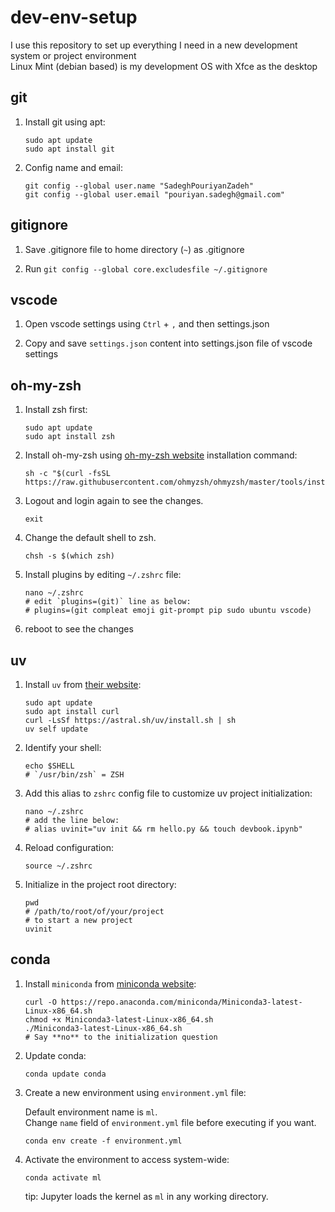 # dev-env-setup

I use this repository to set up everything I need in a new development system or project environment  
Linux Mint (debian based) is my development OS with Xfce as the desktop

## git

1. Install git using apt:

    ```shell
    sudo apt update  
    sudo apt install git
    ```

2. Config name and email:

    ```shell
    git config --global user.name "SadeghPouriyanZadeh"
    git config --global user.email "pouriyan.sadegh@gmail.com"
    ```

## gitignore

1. Save .gitignore file to home directory (`~`) as .gitignore

2. Run `git config --global core.excludesfile ~/.gitignore`

## vscode

1. Open vscode settings using `Ctrl` + `,` and then settings.json

2. Copy and save `settings.json` content into settings.json file of vscode settings

## oh-my-zsh

1. Install zsh first:

    ```shell
    sudo apt update
    sudo apt install zsh
    ```

2. Install oh-my-zsh using [oh-my-zsh website](https://ohmyz.sh/#install) installation command:

    ```shell
    sh -c "$(curl -fsSL https://raw.githubusercontent.com/ohmyzsh/ohmyzsh/master/tools/install.sh)"
    ```

3. Logout and login again to see the changes.

    ```shell
    exit
    ```

4. Change the default shell to zsh.

    ```shell
    chsh -s $(which zsh)
    ```

5. Install plugins by editing `~/.zshrc` file:

    ```shell
    nano ~/.zshrc
    # edit `plugins=(git)` line as below:
    # plugins=(git compleat emoji git-prompt pip sudo ubuntu vscode)
    ```

6. reboot to see the changes

## uv

1. Install `uv` from [their website](https://docs.astral.sh/uv/):

    ```shell
    sudo apt update
    sudo apt install curl
    curl -LsSf https://astral.sh/uv/install.sh | sh
    uv self update
    ```

2. Identify your shell:

    ```shell
    echo $SHELL
    # `/usr/bin/zsh` = ZSH
    ```

3. Add this alias to `zshrc` config file to customize uv project initialization:

    ```shell
    nano ~/.zshrc
    # add the line below:
    # alias uvinit="uv init && rm hello.py && touch devbook.ipynb"
    ```

4. Reload configuration:

    ```shell
    source ~/.zshrc
    ```

5. Initialize in the project root directory:

    ```shell
    pwd
    # /path/to/root/of/your/project
    # to start a new project
    uvinit
    ```

## conda

1. Install `miniconda` from [miniconda website](https://docs.anaconda.com/miniconda/install/):

    ```shell
    curl -O https://repo.anaconda.com/miniconda/Miniconda3-latest-Linux-x86_64.sh
    chmod +x Miniconda3-latest-Linux-x86_64.sh
    ./Miniconda3-latest-Linux-x86_64.sh
    # Say **no** to the initialization question
    ```

2. Update conda:

    ```shell
    conda update conda
    ```

3. Create a new environment using `environment.yml` file:

    Default environment name is `ml`.  
    Change `name` field of `environment.yml` file before executing if you want.

    ```shell
    conda env create -f environment.yml
    ```

4. Activate the environment to access system-wide:

    ```shell
    conda activate ml
    ```

    tip: Jupyter loads the kernel as `ml` in any working directory.

